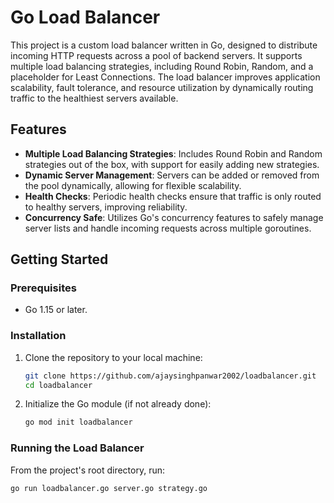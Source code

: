 # Go Load Balancer

This project is a custom load balancer written in Go, designed to distribute incoming HTTP requests across a pool of backend servers. It supports multiple load balancing strategies, including Round Robin, Random, and a placeholder for Least Connections. The load balancer improves application scalability, fault tolerance, and resource utilization by dynamically routing traffic to the healthiest servers available.

## Features

- **Multiple Load Balancing Strategies**: Includes Round Robin and Random strategies out of the box, with support for easily adding new strategies.
- **Dynamic Server Management**: Servers can be added or removed from the pool dynamically, allowing for flexible scalability.
- **Health Checks**: Periodic health checks ensure that traffic is only routed to healthy servers, improving reliability.
- **Concurrency Safe**: Utilizes Go's concurrency features to safely manage server lists and handle incoming requests across multiple goroutines.

## Getting Started

### Prerequisites

- Go 1.15 or later.

### Installation

1. Clone the repository to your local machine:
    ```sh
    git clone https://github.com/ajaysinghpanwar2002/loadbalancer.git
    cd loadbalancer
    ```

2. Initialize the Go module (if not already done):
    ```sh
    go mod init loadbalancer
    ```

### Running the Load Balancer

From the project's root directory, run:

```sh
go run loadbalancer.go server.go strategy.go
